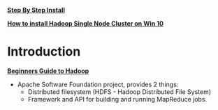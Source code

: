 
__[Step By Step Install](https://github.com/MuhammadBilalYar/Hadoop-On-Window/wiki/Step-by-step-Hadoop-2.8.0-installation-on-Window-10)__ 

__[How to install Hadoop Single Node Cluster on Win 10](https://www.joe0.com/2017/02/02/how-to-install-a-hadoop-single-node-cluster-on-windows-10/)__

# Introduction
__[Beginners Guide to Hadoop](https://blog.matthewrathbone.com/2013/04/17/what-is-hadoop.html)__

+ Apache Software Foundation project, provides 2 things:
  + Distributed filesystem (HDFS - Hadoop Distributed File System)
  + Framework and API for building and running MapReduce jobs.
